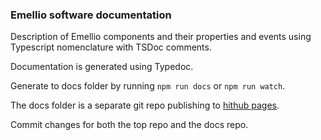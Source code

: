 ### Emellio software documentation

Description of Emellio components and their properties and events using Typescript nomenclature with TSDoc comments.

Documentation is generated using Typedoc.

Generate to docs folder by running `npm run docs` or `npm run watch`.

The docs folder is a separate git repo publishing to [hithub pages](https://emellio.github.io).

Commit changes for both the top repo and the docs repo.